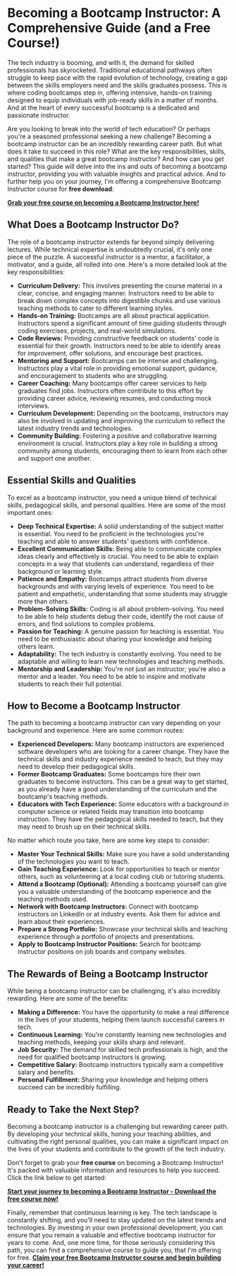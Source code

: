# Becoming a Bootcamp Instructor: A Comprehensive Guide (and a Free Course!)

The tech industry is booming, and with it, the demand for skilled professionals has skyrocketed. Traditional educational pathways often struggle to keep pace with the rapid evolution of technology, creating a gap between the skills employers need and the skills graduates possess. This is where coding bootcamps step in, offering intensive, hands-on training designed to equip individuals with job-ready skills in a matter of months. And at the heart of every successful bootcamp is a dedicated and passionate instructor.

Are you looking to break into the world of tech education? Or perhaps you're a seasoned professional seeking a new challenge? Becoming a bootcamp instructor can be an incredibly rewarding career path. But what does it take to succeed in this role? What are the key responsibilities, skills, and qualities that make a great bootcamp instructor? And how can you get started? This guide will delve into the ins and outs of becoming a bootcamp instructor, providing you with valuable insights and practical advice. And to further help you on your journey, I'm offering a comprehensive Bootcamp Instructor course for **free download**:

[**Grab your free course on becoming a Bootcamp Instructor here!**](https://udemywork.com/bootcamp-instructor)

## What Does a Bootcamp Instructor Do?

The role of a bootcamp instructor extends far beyond simply delivering lectures. While technical expertise is undoubtedly crucial, it's only one piece of the puzzle. A successful instructor is a mentor, a facilitator, a motivator, and a guide, all rolled into one. Here's a more detailed look at the key responsibilities:

*   **Curriculum Delivery:** This involves presenting the course material in a clear, concise, and engaging manner. Instructors need to be able to break down complex concepts into digestible chunks and use various teaching methods to cater to different learning styles.
*   **Hands-on Training:** Bootcamps are all about practical application. Instructors spend a significant amount of time guiding students through coding exercises, projects, and real-world simulations.
*   **Code Reviews:** Providing constructive feedback on students' code is essential for their growth. Instructors need to be able to identify areas for improvement, offer solutions, and encourage best practices.
*   **Mentoring and Support:** Bootcamps can be intense and challenging. Instructors play a vital role in providing emotional support, guidance, and encouragement to students who are struggling.
*   **Career Coaching:** Many bootcamps offer career services to help graduates find jobs. Instructors often contribute to this effort by providing career advice, reviewing resumes, and conducting mock interviews.
*   **Curriculum Development:** Depending on the bootcamp, instructors may also be involved in updating and improving the curriculum to reflect the latest industry trends and technologies.
*   **Community Building:** Fostering a positive and collaborative learning environment is crucial. Instructors play a key role in building a strong community among students, encouraging them to learn from each other and support one another.

## Essential Skills and Qualities

To excel as a bootcamp instructor, you need a unique blend of technical skills, pedagogical skills, and personal qualities. Here are some of the most important ones:

*   **Deep Technical Expertise:** A solid understanding of the subject matter is essential. You need to be proficient in the technologies you're teaching and able to answer students' questions with confidence.
*   **Excellent Communication Skills:** Being able to communicate complex ideas clearly and effectively is crucial. You need to be able to explain concepts in a way that students can understand, regardless of their background or learning style.
*   **Patience and Empathy:** Bootcamps attract students from diverse backgrounds and with varying levels of experience. You need to be patient and empathetic, understanding that some students may struggle more than others.
*   **Problem-Solving Skills:** Coding is all about problem-solving. You need to be able to help students debug their code, identify the root cause of errors, and find solutions to complex problems.
*   **Passion for Teaching:** A genuine passion for teaching is essential. You need to be enthusiastic about sharing your knowledge and helping others learn.
*   **Adaptability:** The tech industry is constantly evolving. You need to be adaptable and willing to learn new technologies and teaching methods.
*   **Mentorship and Leadership:** You're not just an instructor; you're also a mentor and a leader. You need to be able to inspire and motivate students to reach their full potential.

## How to Become a Bootcamp Instructor

The path to becoming a bootcamp instructor can vary depending on your background and experience. Here are some common routes:

*   **Experienced Developers:** Many bootcamp instructors are experienced software developers who are looking for a career change. They have the technical skills and industry experience needed to teach, but they may need to develop their pedagogical skills.
*   **Former Bootcamp Graduates:** Some bootcamps hire their own graduates to become instructors. This can be a great way to get started, as you already have a good understanding of the curriculum and the bootcamp's teaching methods.
*   **Educators with Tech Experience:** Some educators with a background in computer science or related fields may transition into bootcamp instruction. They have the pedagogical skills needed to teach, but they may need to brush up on their technical skills.

No matter which route you take, here are some key steps to consider:

*   **Master Your Technical Skills:** Make sure you have a solid understanding of the technologies you want to teach.
*   **Gain Teaching Experience:** Look for opportunities to teach or mentor others, such as volunteering at a local coding club or tutoring students.
*   **Attend a Bootcamp (Optional):** Attending a bootcamp yourself can give you a valuable understanding of the bootcamp experience and the teaching methods used.
*   **Network with Bootcamp Instructors:** Connect with bootcamp instructors on LinkedIn or at industry events. Ask them for advice and learn about their experiences.
*   **Prepare a Strong Portfolio:** Showcase your technical skills and teaching experience through a portfolio of projects and presentations.
*   **Apply to Bootcamp Instructor Positions:** Search for bootcamp instructor positions on job boards and company websites.

## The Rewards of Being a Bootcamp Instructor

While being a bootcamp instructor can be challenging, it's also incredibly rewarding. Here are some of the benefits:

*   **Making a Difference:** You have the opportunity to make a real difference in the lives of your students, helping them launch successful careers in tech.
*   **Continuous Learning:** You're constantly learning new technologies and teaching methods, keeping your skills sharp and relevant.
*   **Job Security:** The demand for skilled tech professionals is high, and the need for qualified bootcamp instructors is growing.
*   **Competitive Salary:** Bootcamp instructors typically earn a competitive salary and benefits.
*   **Personal Fulfillment:** Sharing your knowledge and helping others succeed can be incredibly fulfilling.

## Ready to Take the Next Step?

Becoming a bootcamp instructor is a challenging but rewarding career path. By developing your technical skills, honing your teaching abilities, and cultivating the right personal qualities, you can make a significant impact on the lives of your students and contribute to the growth of the tech industry.

Don't forget to grab your **free course** on becoming a Bootcamp Instructor! It's packed with valuable information and resources to help you succeed. Click the link below to get started:

[**Start your journey to becoming a Bootcamp Instructor - Download the free course now!**](https://udemywork.com/bootcamp-instructor)

Finally, remember that continuous learning is key. The tech landscape is constantly shifting, and you'll need to stay updated on the latest trends and technologies. By investing in your own professional development, you can ensure that you remain a valuable and effective bootcamp instructor for years to come. And, one more time, for those seriously considering this path, you can find a comprehensive course to guide you, that I'm offering for free. [**Claim your free Bootcamp Instructor course and begin building your career!**](https://udemywork.com/bootcamp-instructor)
